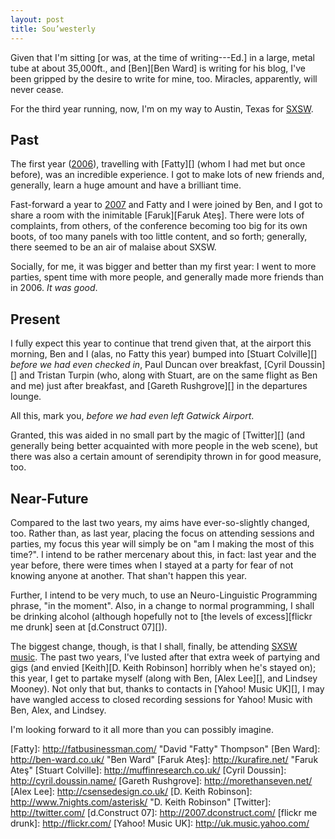 ```yaml
---
layout: post
title: Sou’westerly
---
```

Given that I'm sitting \[or was, at the time of writing---Ed.\] in a
large, metal tube at about 35,000ft., and [Ben][Ben Ward] is writing for
his blog, I've been gripped by the desire to write for mine, too.
Miracles, apparently, will never cease.

For the third year running, now, I'm on my way to Austin, Texas for
[SXSW][SXSW 08].

## Past

The first year ([2006][SXSW 06]), travelling with [Fatty][] (whom I had
met but once before), was an incredible experience. I got to make lots
of new friends and, generally, learn a huge amount and have a brilliant
time.

Fast-forward a year to [2007][SXSW 07] and Fatty and I were joined by
Ben, and I got to share a room with the inimitable [Faruk][Faruk Ateş].
There were lots of complaints, from others, of the conference becoming
too big for its own boots, of too many panels with too little content,
and so forth; generally, there seemed to be an air of malaise about
SXSW.

Socially, for me, it was bigger and better than my first year: I went to
more parties, spent time with more people, and generally made more
friends than in 2006. *It was good*.

## Present

I fully expect this year to continue that trend given that, at the
airport this morning, Ben and I (alas, no Fatty this year) bumped into
[Stuart Colville][] *before we had even checked in*, Paul Duncan over
breakfast, [Cyril Doussin][] and Tristan Turpin (who, along with Stuart,
are on the same flight as Ben and me) just after breakfast, and [Gareth
Rushgrove][] in the departures lounge.

All this, mark you, *before we had even left Gatwick Airport*.

Granted, this was aided in no small part by the magic of [Twitter][]
(and generally being better acquainted with more people in the web
scene), but there was also a certain amount of serendipity thrown in for
good measure, too.

## Near-Future

Compared to the last two years, my aims have ever-so-slightly changed,
too. Rather than, as last year, placing the focus on attending sessions
and parties, my focus this year will simply be on "am I making the most
of this time?". I intend to be rather mercenary about this, in fact:
last year and the year before, there were times when I stayed at a party
for fear of not knowing anyone at another. That shan't happen this year.

Further, I intend to be very much, to use an Neuro-Linguistic
Programming phrase, "in the moment". Also, in a change to normal
programming, I shall be drinking alcohol (although hopefully not to
[the levels of excess][flickr me drunk] seen at [d.Construct 07][]).

The biggest change, though, is that I shall, finally, be attending [SXSW
music][SXSW 08 music]. The past two years, I've lusted after that extra
week of partying and gigs (and envied [Keith][D. Keith Robinson]
horribly when he's stayed on); this year, I get to partake myself (along
with Ben, [Alex Lee][], and Lindsey Mooney). Not only that but, thanks
to contacts in [Yahoo! Music UK][], I may have wangled access to closed
recording sessions for Yahoo! Music with Ben, Alex, and Lindsey.

I'm looking forward to it all more than you can possibly imagine.

[SXSW 06]:          http://2006.sxsw.com/      "SXSW 2006"
[SXSW 07]:          http://2007.sxsw.com/      "SXSW 2007"
[SXSW 08]:          http://2008.sxsw.com/      "SXSW 2008"
[SXSW 08 music]:    http://2008.sxsw.com/music/
[Fatty]:            http://fatbusinessman.com/ "David "Fatty" Thompson"
[Ben Ward]:         http://ben-ward.co.uk/     "Ben Ward"
[Faruk Ateş]:       http://kurafire.net/       "Faruk Ateş"
[Stuart Colville]:  http://muffinresearch.co.uk/
[Cyril Doussin]:    http://cyril.doussin.name/
[Gareth Rushgrove]: http://morethanseven.net/
[Alex Lee]:         http://csensedesign.co.uk/
[D. Keith Robinson]: http://www.7nights.com/asterisk/ "D. Keith Robinson"
[Twitter]:          http://twitter.com/
[d.Construct 07]:   http://2007.dconstruct.com/
[flickr me drunk]:  http://flickr.com/
[Yahoo! Music UK]:  http://uk.music.yahoo.com/
